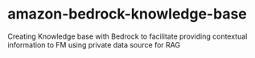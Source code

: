 # amazon-bedrock-knowledge-base
 Creating Knowledge base with Bedrock to facilitate providing contextual information to FM using private data source for RAG 
